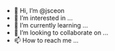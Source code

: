 - 👋 Hi, I’m @jsceon
- 👀 I’m interested in ...
- 🌱 I’m currently learning ...
- 💞️ I’m looking to collaborate on ...
- 📫 How to reach me ...

<!---
jsceon/jsceon is a ✨ special ✨ repository because its `README.md` (this file) appears on your GitHub profile.
You can click the Preview link to take a look at your changes.
--->
